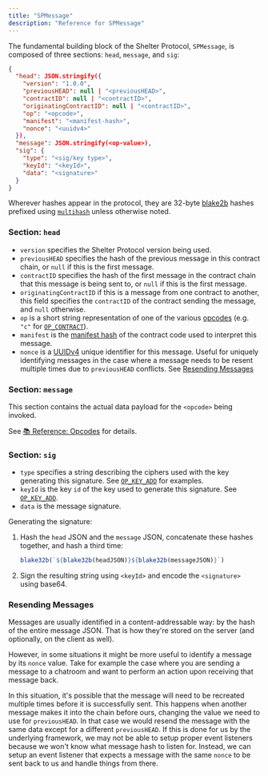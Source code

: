 ```yaml
---
title: "SPMessage"
description: "Reference for SPMessage"
---
```


The fundamental building block of the Shelter Protocol, `SPMessage`, is composed of three sections: `head`, `message`, and `sig`:

```json
{
  "head": JSON.stringify({
    "version": "1.0.0",
    "previousHEAD": null | "<previousHEAD>",
    "contractID": null | "<contractID>",
    "originatingContractID": null | "<contractID>",
    "op": "<opcode>",
    "manifest": "<manifest-hash>",
    "nonce": "<uuidv4>"
  }),
  "message": JSON.stringify(<op-value>),
  "sig": {
    "type": "<sig/key type>",
    "keyId": "<keyId>",
    "data": "<signature>"
  }
}
```

Wherever hashes appear in the protocol, they are 32-byte [blake2b](https://www.blake2.net/) hashes prefixed using [`multihash`](https://multiformats.io/multihash/) unless otherwise noted.

### Section: `head`

- `version` specifies the Shelter Protocol version being used.
- `previousHEAD` specifies the hash of the previous message in this contract chain, or `null` if this is the first message.
- `contractID` specifies the hash of the first message in the contract chain that this message is being sent to, or `null` if this is the first message.
- `originatingContractID` if this is a message from one contract to another, this field specifies the `contractID` of the contract sending the message, and `null` otherwise.
- `op` is a short string representation of one of the various [opcodes](opcodes) (e.g. `"c"` for [`OP_CONTRACT`](opcodes#op_contract)).
- `manifest` is the [manifest hash](contract-manifest) of the contract code used to interpret this message.
- `nonce` is a [UUIDv4](https://en.wikipedia.org/wiki/Universally_unique_identifier#Version_4_(random)) unique identifier for this message. Useful for uniquely identifying messages in the case where a message needs to be resent multiple times due to `previousHEAD` conflicts. See [Resending Messages](#resending-messages)

### Section: `message`

This section contains the actual data payload for the `<opcode>` being invoked.

See [📚 Reference: Opcodes](opcodes) for details.

### Section: `sig`

- `type` specifies a string describing the ciphers used with the key generating this signature. See [`OP_KEY_ADD`](opcodes#op_key_add) for examples.
- `keyId` is the key `id` of the key used to generate this signature. See [`OP_KEY_ADD`](opcodes#op_key_add).
- `data` is the message signature.

Generating the signature:

1. Hash the `head` JSON and the `message` JSON, concatenate these hashes together, and hash a third time:

   ```js
   blake32b(`${blake32b(headJSON)}${blake32b(messageJSON)}`)
   ```

2. Sign the resulting string using `<keyId>` and encode the `<signature>` using base64.

### Resending Messages

Messages are usually identified in a content-addressable way: by the hash of the entire message JSON. That is how they're stored on the server (and optionally, on the client as well).

However, in some situations it might be more useful to identify a message by its `nonce` value. Take for example the case where you are sending a message to a chatroom and want to perform an action upon receiving that message back.

In this situation, it's possible that the message will need to be recreated multiple times before it is successfully sent. This happens when another message makes it into the chain before ours, changing the value we need to use for `previousHEAD`. In that case we would resend the message with the same data except for a different `previousHEAD`. If this is done for us by the underlying framework, we may not be able to setup proper event listeners because we won't know what message hash to listen for. Instead, we can setup an event listener that expects a message with the same `nonce` to be sent back to us and handle things from there.
